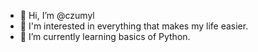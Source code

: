 - 👋 Hi, I’m @czumyl
- 👀 I'm interested in everything that makes my life easier.
- 🌱 I’m currently learning basics of Python. 

<!---
czumyl/czumyl is a ✨ special ✨ repository because its `README.md` (this file) appears on your GitHub profile.
You can click the Preview link to take a look at your changes.
--->

